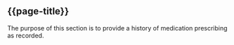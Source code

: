 ## {{page-title}}

The purpose of this section is to provide a history of medication prescribing as recorded.